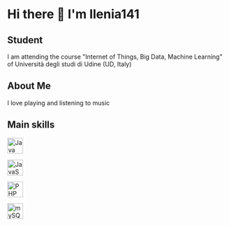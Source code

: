 # Hi there 👋 I'm Ilenia141

## Student

I am attending the course "Internet of Things, Big Data, Machine Learning" of Università degli studi di Udine (UD, Italy)

## About Me

I love playing and listening to music

## Main skills

<a href="https://www.oracle.com/java/" target="_blank" rel="noreferrer"><img src="https://raw.githubusercontent.com/danielcranney/profileme-dev/main/public/icons/skills/java-colored.svg" width="36" height="36" alt="Java" /></a>

<a href="https://www.javascript.com/" target="_blank"><img src="https://raw.githubusercontent.com/danielcranney/profileme-dev/main/public/icons/skills/javascript-colored.svg" width="36" height="36" alt="JavaScript"/></a>

<a href="https://www.php.net/" target="_blank"><img src="https://raw.githubusercontent.com/danielcranney/profileme-dev/main/public/icons/skills/php-colored.svg" width="36" height="36" alt="PHP"/></a>

<a href="https://www.mysql.com/" target="_blank"><img src="https://raw.githubusercontent.com/danielcranney/profileme-dev/main/public/icons/skills/mysql-colored.svg" width="36" height="36" alt="mySQL"/></a>
